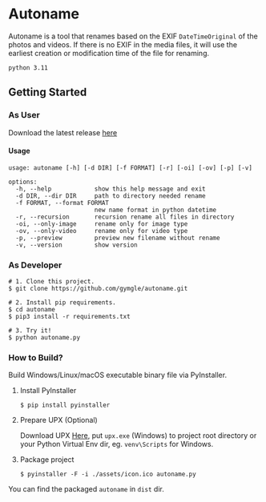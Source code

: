 # Autoname

Autoname is a tool that renames based on the EXIF `DateTimeOriginal` of the photos and videos. If there is no EXIF in the media files, it will use the earliest creation or modification time of the file for renaming.

`python 3.11`

## Getting Started

### As User

Download the latest release [here](https://github.com/gymgle/autoname/releases)

#### Usage

```shell
usage: autoname [-h] [-d DIR] [-f FORMAT] [-r] [-oi] [-ov] [-p] [-v]

options:
  -h, --help            show this help message and exit
  -d DIR, --dir DIR     path to directory needed rename
  -f FORMAT, --format FORMAT
                        new name format in python datetime
  -r, --recursion       recursion rename all files in directory
  -oi, --only-image     rename only for image type
  -ov, --only-video     rename only for video type
  -p, --preview         preview new filename without rename
  -v, --version         show version
```

### As Developer

```shell
# 1. Clone this project.
$ git clone https://github.com/gymgle/autoname.git

# 2. Install pip requirements. 
$ cd autoname
$ pip3 install -r requirements.txt

# 3. Try it!
$ python autoname.py
```

### How to Build?

Build Windows/Linux/macOS executable binary file via PyInstaller.

1. Install PyInstaller
    ``` shell
    $ pip install pyinstaller
    ```

2. Prepare UPX (Optional)

    Download UPX [Here](https://github.com/upx/upx/releases), put `upx.exe` (Windows) to project root directory or your Python Virtual Env dir, eg. `venv\Scripts` for Windows.

3. Package project
    ```shell
    $ pyinstaller -F -i ./assets/icon.ico autoname.py
    ```

You can find the packaged `autoname` in `dist` dir.
